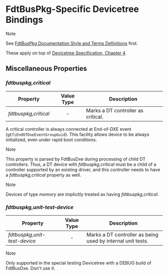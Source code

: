 # FdtBusPkg-Specific Devicetree Bindings

> [!NOTE]
> See [FdtBusPkg Documentation Style and Terms Definitions](StyleAndTerms.md) first.

These apply on top of [Devicetree Specification, Chapter 4](https://devicetree-specification.readthedocs.io/en/stable/device-bindings.html).

## Miscellaneous Properties

### _fdtbuspkg,critical_

| Property | Value Type | Description |
| -------- | :--------: | ----------- |
| _fdtbuspkg,critical_ | - | Marks a DT controller as critical. |

A critical controller is always connected at End-of-DXE event (`gEfiEndOfDxeEventGroupGuid`). This facility allows device to be always initialized, even under rapid boot conditions.

> [!NOTE]
> This property is parsed by FdtBusDxe during processing of child DT
> controllers. Thus, a DT device with _fdtbuspkg,critical_ must be a child
> of a controller supported by an existing driver, and this controller
> needs to have a _fdtbuspkg,critical_ property as well.

> [!NOTE]
> Devices of type _memory_ are implicitly treated as having _fdtbuspkg,critical_.

###  _fdtbuspkg,unit-test-device_

| Property | Value Type | Description |
| -------- | :--------: | ----------- |
| _fdtbuspkg,unit-test-device_ | - | Marks a DT controller as being used by internal unit tests.

> [!NOTE]
> Only supported in the special testing Devicetree with a DEBUG build of FdtBusDxe. Don't use it.
